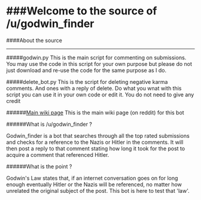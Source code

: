 ###Welcome to the source of /u/godwin_finder
====

####About the source
***

#####godwin.py 
This is the main script for commenting on submissions. You may use the code in this script for your own purpose but please do not just download and re-use the code for the same purpose as I do. 

#####delete_bot.py
This is the script for deleting negative karma comments. And ones with a reply of delete. Do what you wnat with this script you can use it in your own code or edit it. You do not need to give any credit







######[Main wiki page](http://www.reddit.com/r/godwinbot/wiki/index)
This is the main wiki page (on reddit) for this bot




######What is /u/godwin_finder ?

Godwin_finder is a bot that searches through all the top rated submissions and checks for a reference to the Nazis or Hitler in the comments. It will then post a reply to that comment stating how long it took for the post to acquire a comment that referenced Hitler.

######What is the point ?

Godwin's Law states that, if an internet conversation goes on for long enough eventually Hitler or the Nazis will be referenced, no matter how unrelated the original subject of the post. This bot is here to test that 'law'.
